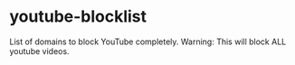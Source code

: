 # youtube-blocklist
List of domains to block YouTube completely. Warning: This will block ALL youtube videos.
